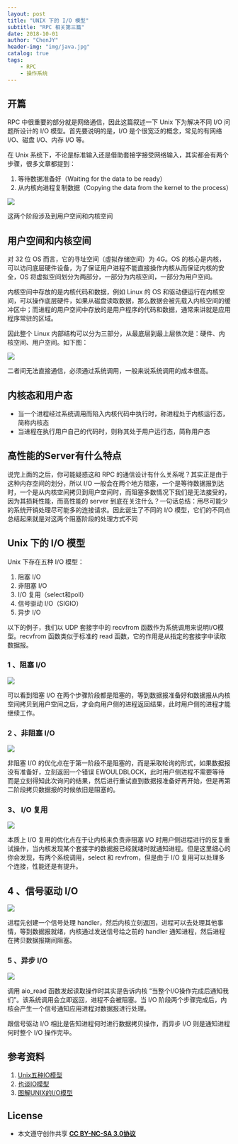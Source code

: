 ```yaml
---
layout: post
title: "UNIX 下的 I/O 模型"
subtitle: "RPC 相关第三篇"
date: 2018-10-01
author: "ChenJY"
header-img: "img/java.jpg"
catalog: true
tags: 
    - RPC
    - 操作系统
---
```


## 开篇
RPC 中很重要的部分就是网络通信，因此这篇叙述一下 Unix 下为解决不同 I/O 问题所设计的 I/O 模型。首先要说明的是，I/O 是个很宽泛的概念，常见的有网络 I/O、磁盘 I/O、内存 I/O 等。

在 Unix 系统下，不论是标准输入还是借助套接字接受网络输入，其实都会有两个步骤，很多文章都提到：

1. 等待数据准备好（Waiting for the data to be ready）
2. 从内核向进程复制数据（Copying the data from the kernel to the process）

![](https://pic4.zhimg.com/80/v2-89272a2047be6b90fff1893615a22a99_hd.jpg)

这两个阶段涉及到用户空间和内核空间

## 用户空间和内核空间
对 32 位 OS 而言，它的寻址空间（虚拟存储空间）为 4G。OS 的核心是内核，可以访问底层硬件设备，为了保证用户进程不能直接操作内核从而保证内核的安全，OS 将虚拟空间划分为两部分，一部分为内核空间，一部分为用户空间。

内核空间中存放的是内核代码和数据，例如 Linux 的 OS 和驱动便运行在内核空间，可以操作底层硬件，如果从磁盘读取数据，那么数据会被先载入内核空间的缓冲区中；而进程的用户空间中存放的是用户程序的代码和数据，通常来讲就是应用程序常驻的区域。

因此整个 Linux 内部结构可以分为三部分，从最底层到最上层依次是：硬件、内核空间、用户空间。如下图：

![](https://pic4.zhimg.com/80/v2-0800f36d38f800111c76f362ea30daf2_hd.jpg)

二者间无法直接通信，必须通过系统调用，一般来说系统调用的成本很高。

## 内核态和用户态

* 当一个进程经过系统调用而陷入内核代码中执行时，称进程处于内核运行态，简称内核态
* 当进程在执行用户自己的代码时，则称其处于用户运行态，简称用户态

## 高性能的Server有什么特点

说完上面的之后，你可能疑惑这和 RPC 的通信设计有什么关系呢？其实正是由于这种内存空间的划分，所以 I/O 一般会在两个地方阻塞，一个是等待数据报到达时，一个是从内核空间拷贝到用户空间时，而阻塞多数情况下我们是无法接受的，因为其损耗性能，而高性能的 server 到底在关注什么？一句话总结：用尽可能少的系统开销处理尽可能多的连接请求。因此诞生了不同的 I/O 模型，它们的不同点总结起来就是对这两个阻塞阶段的处理方式不同

## Unix 下的 I/O 模型
Unix 下存在五种 I/O 模型：

1. 阻塞 I/O
2. 非阻塞 I/O
3. I/O 复用（select和poll）
4. 信号驱动 I/O（SIGIO）
5. 异步 I/O

以下的例子，我们以 UDP 套接字中的 recvfrom 函数作为系统调用来说明I/O模型。recvfrom 函数类似于标准的 read 函数，它的作用是从指定的套接字中读取数据报。

### 1 、阻塞 I/O

![](https://pic4.zhimg.com/80/v2-a2576248ff4c0a7b6bfeb00cd34f6619_hd.jpg)

可以看到阻塞 I/O 在两个步骤阶段都是阻塞的，等到数据报准备好和数据报从内核空间拷贝到用户空间之后，才会向用户侧的进程返回结果，此时用户侧的进程才能继续工作。

### 2 、非阻塞 I/O

![](https://pic4.zhimg.com/80/v2-00e47334a74e9ad8eb66a5ca36181289_hd.jpg)

非阻塞 I/O 的优化点在于第一阶段不是阻塞的，而是采取轮询的形式，如果数据报没有准备好，立刻返回一个错误 EWOULDBLOCK，此时用户侧进程不需要等待而是立刻得知此次询问的结果，然后进行重试直到数据报准备好再开始，但是再第二阶段拷贝数据报的时候依旧是阻塞的。

### 3、 I/O 复用

![](https://pic3.zhimg.com/80/v2-50bc7968407818f78ab3baab5b29b102_hd.jpg)

本质上 I/O 复用的优化点在于让内核来负责非阻塞 I/O 时用户侧进程进行的反复重试操作，当内核发现某个套接字的数据报已经就绪时就通知进程。但是这里细心的你会发现，有两个系统调用，select 和 revfrom，但是由于 I/O 复用可以处理多个连接，性能还是有提升。

## 4 、信号驱动 I/O

![](https://pic4.zhimg.com/80/v2-fd31b6ac102826ce9ac6cb6e629a24a0_hd.jpg)

进程先创建一个信号处理 handler，然后内核立刻返回，进程可以去处理其他事情，等到数据报就绪，内核通过发送信号给之前的 handler 通知进程，然后进程在拷贝数据报期间阻塞。

### 5 、异步 I/O

![](https://pic1.zhimg.com/80/v2-1092eeaa0f367bb4bc0d4fd9c3b52e7a_hd.jpg)

调用 aio_read 函数发起读取操作时其实是告诉内核 “当整个I/O操作完成后通知我们”。该系统调用会立即返回，进程不会被阻塞。当 I/O 阶段两个步骤完成后，内核会产生一个信号通知应用进程对数据报进行处理。

跟信号驱动 I/O 相比是告知进程何时进行数据拷贝操作，而异步 I/O 则是通知进程何时整个 I/O 操作完毕。

## 参考资料
1. [Unix五种IO模型](http://www.tianshouzhi.com/api/tutorials/netty/221)
2. [也谈IO模型](http://www.rowkey.me/blog/2016/01/18/io-model/)
3. [图解UNIX的I/O模型](https://blog.csdn.net/lihao21/article/details/51620374)

## License
* 本文遵守创作共享 <a href="https://creativecommons.org/licenses/by-nc-sa/3.0/cn/" target="_blank"><b>CC BY-NC-SA 3.0协议</b></a>